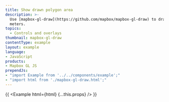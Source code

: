 ```yaml
---
title: Show drawn polygon area
description: >-
  Use [mapbox-gl-draw](https://github.com/mapbox/mapbox-gl-draw) to draw a polygon and [Turf.js](http://turfjs.org/) to calculate its area in square
  meters.
topics:
  - Controls and overlays
thumbnail: mapbox-gl-draw
contentType: example
layout: example
language:
- JavaScript
products:
- Mapbox GL JS
prependJs:
- "import Example from '../../components/example';"
- "import html from './mapbox-gl-draw.html';"
---
```


{{ <Example html={html} {...this.props} /> }}
